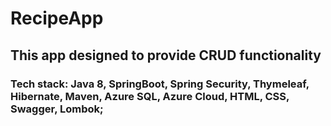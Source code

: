 # RecipeApp

## This app designed to provide CRUD functionality
### Tech stack: Java 8, SpringBoot, Spring Security, Thymeleaf, Hibernate, Maven, Azure SQL, Azure Cloud, HTML, CSS, Swagger, Lombok;
